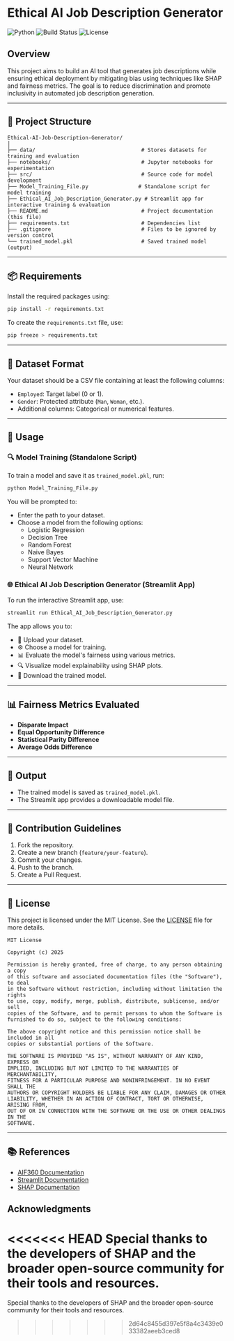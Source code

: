 # Ethical AI Job Description Generator

![Python](https://img.shields.io/badge/Python-3.8%2B-blue)
![Build Status](https://img.shields.io/badge/build-passing-brightgreen)
![License](https://img.shields.io/badge/License-MIT-yellow.svg)

## Overview
This project aims to build an AI tool that generates job descriptions while ensuring ethical deployment by mitigating bias using techniques like SHAP and fairness metrics. The goal is to reduce discrimination and promote inclusivity in automated job description generation.

---

## 📁 Project Structure
```
Ethical-AI-Job-Description-Generator/
│
├── data/                                  # Stores datasets for training and evaluation
├── notebooks/                             # Jupyter notebooks for experimentation
├── src/                                   # Source code for model development
├── Model_Training_File.py                # Standalone script for model training
├── Ethical_AI_Job_Description_Generator.py # Streamlit app for interactive training & evaluation
├── README.md                              # Project documentation (this file)
├── requirements.txt                       # Dependencies list
├── .gitignore                             # Files to be ignored by version control
└── trained_model.pkl                      # Saved trained model (output)
```

---

## 📦 Requirements
Install the required packages using:
```bash
pip install -r requirements.txt
```

To create the `requirements.txt` file, use:
```bash
pip freeze > requirements.txt
```

---

## 📂 Dataset Format
Your dataset should be a CSV file containing at least the following columns:
- `Employed`: Target label (0 or 1).
- `Gender`: Protected attribute (`Man`, `Woman`, etc.).
- Additional columns: Categorical or numerical features.

---

## 🚀 Usage

### 🔍 Model Training (Standalone Script)
To train a model and save it as `trained_model.pkl`, run:
```bash
python Model_Training_File.py
```
You will be prompted to:
- Enter the path to your dataset.
- Choose a model from the following options:
  - Logistic Regression
  - Decision Tree
  - Random Forest
  - Naive Bayes
  - Support Vector Machine
  - Neural Network

### 🌐 Ethical AI Job Description Generator (Streamlit App)
To run the interactive Streamlit app, use:
```bash
streamlit run Ethical_AI_Job_Description_Generator.py
```
The app allows you to:
- 📂 Upload your dataset.
- ⚙️ Choose a model for training.
- 📊 Evaluate the model's fairness using various metrics.
- 🔍 Visualize model explainability using SHAP plots.
- 💾 Download the trained model.

---

## 📊 Fairness Metrics Evaluated
- **Disparate Impact**
- **Equal Opportunity Difference**
- **Statistical Parity Difference**
- **Average Odds Difference**

---

## 📌 Output
- The trained model is saved as `trained_model.pkl`.
- The Streamlit app provides a downloadable model file.

---

## 🤝 Contribution Guidelines
1. Fork the repository.
2. Create a new branch (`feature/your-feature`).
3. Commit your changes.
4. Push to the branch.
5. Create a Pull Request.

---

## 📄 License
This project is licensed under the MIT License. See the [LICENSE](LICENSE) file for more details.

```
MIT License

Copyright (c) 2025

Permission is hereby granted, free of charge, to any person obtaining a copy
of this software and associated documentation files (the "Software"), to deal
in the Software without restriction, including without limitation the rights
to use, copy, modify, merge, publish, distribute, sublicense, and/or sell
copies of the Software, and to permit persons to whom the Software is
furnished to do so, subject to the following conditions:

The above copyright notice and this permission notice shall be included in all
copies or substantial portions of the Software.

THE SOFTWARE IS PROVIDED "AS IS", WITHOUT WARRANTY OF ANY KIND, EXPRESS OR
IMPLIED, INCLUDING BUT NOT LIMITED TO THE WARRANTIES OF MERCHANTABILITY,
FITNESS FOR A PARTICULAR PURPOSE AND NONINFRINGEMENT. IN NO EVENT SHALL THE
AUTHORS OR COPYRIGHT HOLDERS BE LIABLE FOR ANY CLAIM, DAMAGES OR OTHER
LIABILITY, WHETHER IN AN ACTION OF CONTRACT, TORT OR OTHERWISE, ARISING FROM,
OUT OF OR IN CONNECTION WITH THE SOFTWARE OR THE USE OR OTHER DEALINGS IN THE
SOFTWARE.
```

---

## 📚 References
- [AIF360 Documentation](https://aif360.readthedocs.io/en/latest/)
- [Streamlit Documentation](https://docs.streamlit.io/)
- [SHAP Documentation](https://shap.readthedocs.io/en/latest/)

## Acknowledgments
<<<<<<< HEAD
Special thanks to the developers of SHAP and the broader open-source community for their tools and resources.
=======
Special thanks to the developers of SHAP and the broader open-source community for their tools and resources.

>>>>>>> 2d64c8455d397e5f8a4c3439e033382aeeb3ced8
